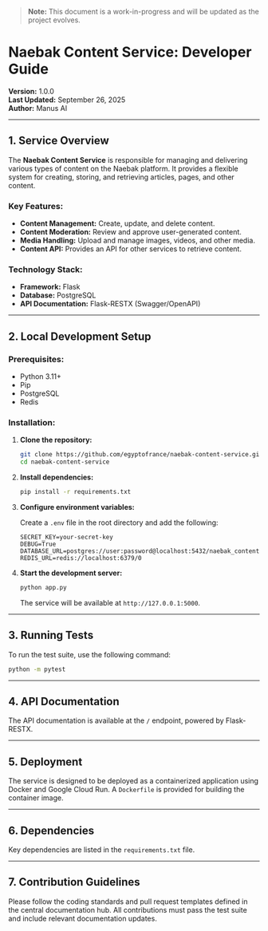 > **Note:** This document is a work-in-progress and will be updated as the project evolves.

# Naebak Content Service: Developer Guide

**Version:** 1.0.0  
**Last Updated:** September 26, 2025  
**Author:** Manus AI

---

## 1. Service Overview

The **Naebak Content Service** is responsible for managing and delivering various types of content on the Naebak platform. It provides a flexible system for creating, storing, and retrieving articles, pages, and other content.

### **Key Features:**

-   **Content Management:** Create, update, and delete content.
-   **Content Moderation:** Review and approve user-generated content.
-   **Media Handling:** Upload and manage images, videos, and other media.
-   **Content API:** Provides an API for other services to retrieve content.

### **Technology Stack:**

-   **Framework:** Flask
-   **Database:** PostgreSQL
-   **API Documentation:** Flask-RESTX (Swagger/OpenAPI)

---

## 2. Local Development Setup

### **Prerequisites:**

-   Python 3.11+
-   Pip
-   PostgreSQL
-   Redis

### **Installation:**

1.  **Clone the repository:**

    ```bash
    git clone https://github.com/egyptofrance/naebak-content-service.git
    cd naebak-content-service
    ```

2.  **Install dependencies:**

    ```bash
    pip install -r requirements.txt
    ```

3.  **Configure environment variables:**

    Create a `.env` file in the root directory and add the following:

    ```env
    SECRET_KEY=your-secret-key
    DEBUG=True
    DATABASE_URL=postgres://user:password@localhost:5432/naebak_content
    REDIS_URL=redis://localhost:6379/0
    ```

4.  **Start the development server:**

    ```bash
    python app.py
    ```

    The service will be available at `http://127.0.0.1:5000`.

---

## 3. Running Tests

To run the test suite, use the following command:

```bash
python -m pytest
```

---

## 4. API Documentation

The API documentation is available at the `/` endpoint, powered by Flask-RESTX.

---

## 5. Deployment

The service is designed to be deployed as a containerized application using Docker and Google Cloud Run. A `Dockerfile` is provided for building the container image.

---

## 6. Dependencies

Key dependencies are listed in the `requirements.txt` file.

---

## 7. Contribution Guidelines

Please follow the coding standards and pull request templates defined in the central documentation hub. All contributions must pass the test suite and include relevant documentation updates.
